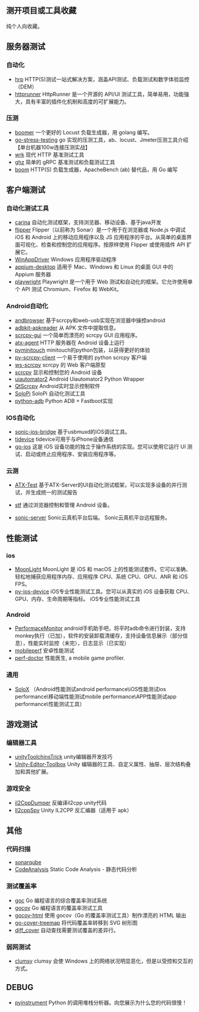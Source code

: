 ## 测开项目或工具收藏

纯个人向收藏。

## 服务器测试

### 自动化

- [hrp](https://github.com/httprunner/hrp) HTTP(S)测试一站式解决方案，涵盖API测试、负载测试和数字体验监控（DEM）
- [httprunner](https://github.com/httprunner/httprunner) HttpRunner 是一个开源的 API/UI 测试工具，简单易用，功能强大，具有丰富的插件化机制和高度的可扩展能力。

### 压测

- [boomer](https://github.com/myzhan/boomer) 一个更好的 Locust 负载生成器，用 golang 编写。
- [go-stress-testing](https://github.com/link1st/go-stress-testing) go 实现的压测工具，ab、locust、Jmeter压测工具介绍【单台机器100w连接压测实战】
- [wrk](https://github.com/wg/wrk) 现代 HTTP 基准测试工具
- [ghz](https://github.com/bojand/ghz) 简单的 gRPC 基准测试和负载测试工具
- [boom](https://github.com/rakyll/boom) HTTP(S) 负载生成器，ApacheBench (ab) 替代品，用 Go 编写

## 客户端测试

### 自动化测试工具

- [carina](https://github.com/zebrunner/carina)  自动化测试框架，支持浏览器、移动设备、基于java开发
- [flipper](https://github.com/facebook/flipper) Flipper（以前称为 Sonar）是一个用于在浏览器或 Node.js 中调试 iOS 和 Android 上的移动应用程序以及 JS 应用程序的平台。从简单的桌面界面可视化、检查和控制您的应用程序。按原样使用 Flipper 或使用插件 API 扩展它。
- [WinAppDriver](https://github.com/microsoft/WinAppDriver) Windows 应用程序驱动程序
- [appium-desktop](https://github.com/appium/appium-desktop) 适用于 Mac、Windows 和 Linux 的桌面 GUI 中的 Appium 服务器
- [playwright](https://github.com/microsoft/playwright) Playwright 是一个用于 Web 测试和自动化的框架。它允许使用单个 API 测试 Chromium、Firefox 和 WebKit。

### Android自动化

- [andbrowser](https://github.com/restsend/andbrowser) 基于scrcpy和web-usb实现在浏览器中操控android
- [adbkit-apkreader](https://github.com/DeviceFarmer/adbkit-apkreader) 从 APK 文件中提取信息。
- [scrcpy-gui](https://github.com/Tomotoes/scrcpy-gui) 一个简单而漂亮的 scrcpy GUI 应用程序。
- [atx-agent](https://github.com/openatx/atx-agent) HTTP 服务器在 Android 设备上运行
- [pyminitouch](https://github.com/williamfzc/pyminitouch)  minitouch的python包装，以获得更好的体验
- [py-scrcpy-client](https://github.com/leng-yue/py-scrcpy-client) 一个易于使用的 python scrcpy 客户端
- [ws-scrcpy](https://github.com/NetrisTV/ws-scrcpy) scrcpy 的 Web 客户端原型
- [scrcpy](https://github.com/Genymobile/scrcpy) 显示和控制您的 Android 设备
- [uiautomator2](https://github.com/openatx/uiautomator2) Android Uiautomator2 Python Wrapper
- [QtScrcpy](https://github.com/barry-ran/QtScrcpy) Android实时显示控制软件
- [SoloPi](https://github.com/alipay/SoloPi) SoloPi 自动化测试工具
-  [python-adb](https://github.com/google/python-adb) Python ADB + Fastboot实现

### IOS自动化

- [sonic-ios-bridge](https://github.com/SonicCloudOrg/sonic-ios-bridge) 基于usbmuxd的iOS调试工具。
- [tidevice](https://github.com/alibaba/tidevice) tidevice可用于与iPhone设备通信
- [go-ios](https://github.com/danielpaulus/go-ios) 这是 iOS 设备功能的独立于操作系统的实现。您可以使用它运行 UI 测试、启动或终止应用程序、安装应用程序等。

### 云测

- [ATX-Test](https://github.com/pengchenglin/ATX-Test)  基于ATX-Server的UI自动化测试框架，可以实现多设备的并行测试，并生成统一的测试报告

- [stf](https://github.com/openstf/stf) 通过浏览器控制和管理 Android 设备。
- [sonic-server](https://github.com/SonicCloudOrg/sonic-server)  Sonic云真机平台后端。 Sonic云真机平台远程服务。

## 性能测试

### ios

- [MoonLight](https://github.com/AgoraIO-Community/MoonLight)  MoonLight 是 iOS 和 macOS 上的性能测试套件。它可以准确、轻松地捕获应用程序内存、应用程序 CPU、系统 CPU、GPU、ANR 和 iOS FPS。
- [py-ios-device](https://github.com/YueChen-C/py-ios-device) iOS专业性能测试工具。您可以从真实的 iOS 设备获取 CPU、GPU、内存、生命周期等指标。 iOS专业性能测试工具

### Android

- [PerformaceMonitor](https://github.com/sailenxu/PerformaceMonitor)  android手机助手吧，将平时adb命令进行封装，支持monkey执行（已加），软件的安装卸载清缓存，支持设备信息展示（部分信息），性能实时监控（未完），日志显示（已实现）
- [mobileperf](https://github.com/alibaba/mobileperf)  安卓性能测试
- [perf-doctor](https://github.com/vinjn/perf-doctor) 性能医生, a mobile game profiler.

### 通用

- [SoloX](https://github.com/smart-test-ti/SoloX) （Android性能测试android performance\iOS性能测试ios performance\移动端性能测试mobile performance\APP性能测试app performance\性能测试工具）

## 游戏测试

### 编辑器工具

- [unityToolchinsTrick](https://github.com/XINCGer/UnityToolchainsTrick)  unity编辑器开发技巧
- [Unity-Editor-Toolbox](https://github.com/arimger/Unity-Editor-Toolbox) Unity 编辑器的工具、自定义属性、抽屉、层次结构叠加和其他扩展。

### 游戏安全

- [il2CppDumper](https://github.com/Perfare/Il2CppDumper) 反编译il2cpp unity代码
- [Il2cppSpy](https://github.com/yukiarrr/Il2cppSpy) Unity IL2CPP 反汇编器（适用于 apk）



## 其他

### 代码扫描

- [sonarqube](https://github.com/SonarSource/sonarqube) 
- [CodeAnalysis](https://github.com/Tencent/CodeAnalysis) Static Code Analysis - 静态代码分析

### 测试覆盖率

- [goc](https://github.com/qiniu/goc) Go 编程语言的综合覆盖率测试系统
- [gocov](https://github.com/axw/gocov) Go 编程语言的覆盖率测试工具
- [gocov-html](https://github.com/matm/gocov-html) 使用 gocov（Go 的覆盖率测试工具）制作漂亮的 HTML 输出
- [go-cover-treemap](https://github.com/nikolaydubina/go-cover-treemap)  将代码覆盖率转移到 SVG 树形图
- [diff_cover](https://github.com/Bachmann1234/diff_cover) 自动查找需要测试覆盖的差异行。

### 弱网测试

- [clumsy](https://github.com/jagt/clumsy) clumsy 会使 Windows 上的网络状况明显恶化，但是以受控和交互的方式。

## DEBUG

- [pyinstrument](https://github.com/joerick/pyinstrument)  Python 的调用堆栈分析器。向您展示为什么您的代码很慢！



